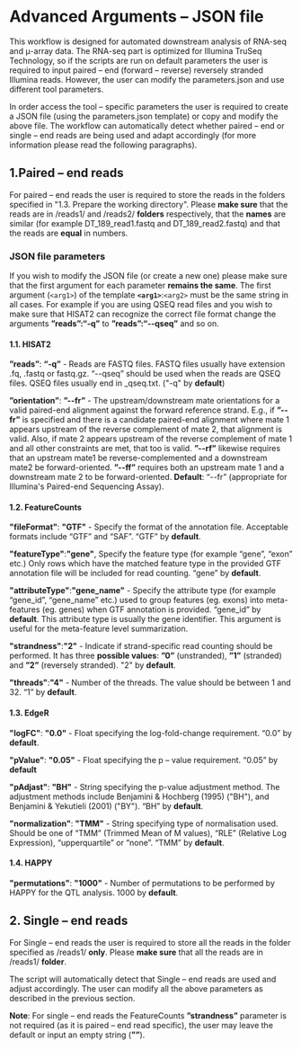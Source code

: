 # Advanced Arguments – JSON file

This workflow is designed for automated downstream analysis of RNA-seq and μ-array data. The RNA-seq part is optimized for Illumina TruSeq Technology, so if the scripts are run on default parameters the user is required to input paired – end (forward – reverse) reversely stranded Illumina reads. However, the user can modify the parameters.json and use different tool parameters.

In order access the tool – specific parameters the user is required to create a JSON file (using the parameters.json template) or copy and modify the above file. The workflow can automatically detect whether paired – end or single – end reads are being used and adapt accordingly (for more information please read the following paragraphs). 

## 1.Paired – end reads

For paired – end reads the user is required to store the reads in the folders specified in "1.3. Prepare the working directory". Please **make sure** that the reads are in /reads1/ and /reads2/ **folders** respectively, that the **names** are similar (for example DT_189_read1.fastq and  DT_189_read2.fastq) and that the reads are **equal** in numbers.

### JSON file parameters
If you wish to modify the JSON file (or create a new one) please make sure that the first argument for each parameter **remains the same**. The first argument (`<arg1>`) of the template **`<arg1>`**:`<arg2>` must be the same string in all cases. For example if you are using QSEQ read files and you wish to make sure that HISAT2 can recognize the correct file format change the arguments **”reads”:“-q”** to **”reads”:“--qseq”** and so on.

#### 1.1. HISAT2
**”reads”**:	**“-q”** - Reads are FASTQ files. FASTQ files usually have extension .fq, .fastq or fastq.gz. “--qseq” should be used when the reads are QSEQ files. QSEQ files usually end in _qseq.txt. ("-q" by **default**)

**”orientation”**:	**”--fr”** - The upstream/downstream mate orientations for a valid paired-end alignment against the forward reference strand. E.g., if **”--fr”** is specified and there is a candidate paired-end alignment where mate 1 appears upstream of the reverse complement of mate 2, that alignment is valid. Also, if mate 2 appears upstream of the reverse complement of mate 1 and all other constraints are met, that too is valid. **”--rf”** likewise requires that an upstream mate1 be reverse-complemented and a downstream mate2 be forward-oriented. **”--ff”** requires both an upstream mate 1 and a downstream mate 2 to be forward-oriented. **Default**: “--fr” (appropriate for Illumina's Paired-end Sequencing Assay).

#### 1.2. FeatureCounts
**"fileFormat"**:	**"GTF"** - Specify the format of the annotation file. Acceptable formats include “GTF” and “SAF”. “GTF” by **default**.

**"featureType"**:**"gene"**, Specify the feature type (for example “gene”, “exon” etc.) Only rows which have the matched feature type in the provided GTF annotation file will be included for read counting. “gene” by **default**.

**"attributeType"**:**"gene_name"** - Specify the attribute type (for example “gene_id”, “gene_name” etc.) used to group features (eg.  exons) into meta-features (eg.  genes) when GTF annotation is provided. “gene_id” by **default**. This attribute type is usually the gene identifier.  This argument is useful for the meta-feature level summarization.
			

**"strandness"**:**"2"** - Indicate if strand-specific read counting should be performed. It has three **possible values**:  **”0”** (unstranded), **”1”** (stranded) and **”2”**  (reversely  stranded). "2"  by **default**.

**"threads"**:**"4"** - Number of the threads. The value should be between 1 and 32. “1” by **default**.

#### 1.3. EdgeR
**"logFC"**:	**"0.0"** - Float specifying the log-fold-change requirement. “0.0” by **default**.

**"pValue"**:	**"0.05"** - Float specifying the p – value requirement. “0.05” by **default**

**"pAdjast"**:	**"BH"** - String specifying the p-value adjustment method. The adjustment methods include Benjamini & Hochberg (1995) ("BH"), and Benjamini & Yekutieli (2001) ("BY"). “BH” by **default**.

**"normalization"**:	**"TMM"** - String specifying type of normalisation used. Should be one of “TMM” (Trimmed Mean of M values), “RLE” (Relative Log Expression), “upperquartile” or “none”. “TMM” by **default**.

#### 1.4. HAPPY
**"permutations"**: **"1000"** - Number of permutations to be performed by HAPPY for the QTL analysis. 1000 by **default**.

## 2. Single – end reads

For Single – end reads the user is required to store all the reads in the folder specified as /reads1/ **only**. Please **make sure** that all the reads are in /reads1/ **folder**.

The script will automatically detect that Single – end reads are used and adjust accordingly. The user can modify all the above parameters as described in the previous section.

**Note**: For single – end reads the FeatureCounts **”strandness”** parameter is not required (as it is paired – end read specific), the user may leave the default or input an empty string (**””**).

